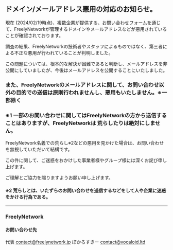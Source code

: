 ## ドメイン/メールアドレス悪用の対応のお知らせ。

 現在 (2024/02/19時点)、複数企業が提供する、お問い合わせフォームを通じて、FreelyNetworkが管理するドメインやメールアドレスなどが悪用されていることが確認されております。

調査の結果、FreelyNetworkの技術者やスタッフによるものではなく、第三者による不正な悪用が行われていることが判明しました。

 この問題については、根本的な解決が困難であると判断し、メールアドレスを非公開にしていましたが、今後はメールアドレスを公開することにいたしました。

### また、FreelyNetworkのメールアドレスに関して、お問い合わせ以外の目的での送信は原則行われませんし、悪用もいたしません。※一部除く

### ※1 一部のお問い合わせに関してはFreelyNetworkの方から送信することはありますが、FreelyNetworkは 荒らしたりは絶対にしません。

 FreelyNetwork名義での荒らし※2などの悪用を見かけた場合は、お問い合わせを無視していただいて結構です。

 この件に関して、ご迷惑をおかけした事業者様やグループ様には深くお詫び申し上げます。

 ご理解とご協力を賜りますようお願い申し上げます。

#### ※2 荒らしとは、いたずらのお問い合わせを送信するなどをして人や企業に迷惑をかける行為である。
---
### FreelyNetwork
#### お問い合わせ先
代表 contact@freelynetwork.jp
ぼかろすきー contact@vocaloid.ltd
